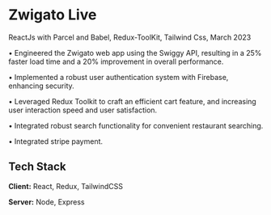
# Zwigato Live
ReactJs with Parcel and Babel, Redux-ToolKit, Tailwind Css, March 2023

• Engineered the Zwigato web app using the Swiggy API, resulting in a 25% faster load time and a 20% improvement in overall performance.

• Implemented a robust user authentication system with Firebase, enhancing security.

• Leveraged Redux Toolkit to craft an efficient cart feature, and increasing user interaction speed and user
satisfaction.

• Integrated robust search functionality for convenient restaurant searching.

• Integrated stripe payment.
## Tech Stack

**Client:** React, Redux, TailwindCSS

**Server:** Node, Express

